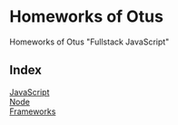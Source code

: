# Homeworks of Otus

Homeworks of Otus "Fullstack JavaScript"

## Index

[JavaScript](./javascript)  
[Node](./node)  
[Frameworks](./frameworks)
